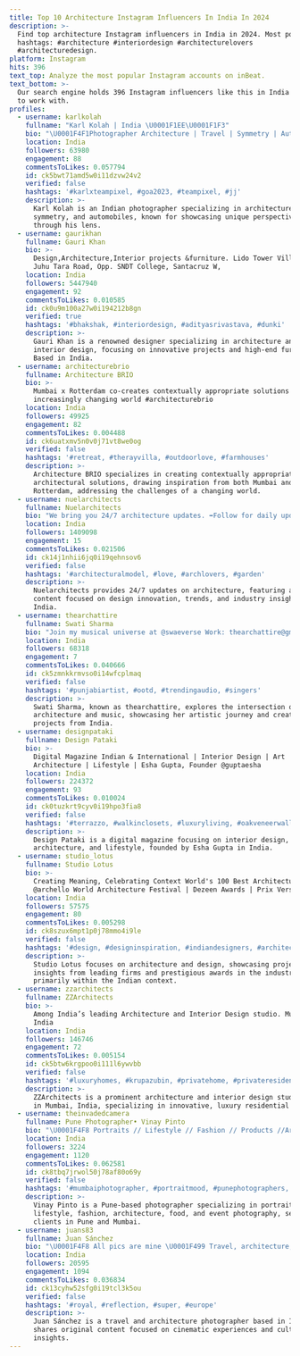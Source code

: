 ```yaml
---
title: Top 10 Architecture Instagram Influencers In India In 2024
description: >-
  Find top architecture Instagram influencers in India in 2024. Most popular
  hashtags: #architecture #interiordesign #architecturelovers
  #architecturedesign.
platform: Instagram
hits: 396
text_top: Analyze the most popular Instagram accounts on inBeat.
text_bottom: >-
  Our search engine holds 396 Instagram influencers like this in India for you
  to work with.
profiles:
  - username: karlkolah
    fullname: "Karl Kolah | India \U0001F1EE\U0001F1F3"
    bio: "\U0001F4F1Photographer Architecture | Travel | Symmetry | Automobiles | Member #TeamPixel @googlepixel Use #WhatKarlLoves to get featured"
    location: India
    followers: 63980
    engagement: 88
    commentsToLikes: 0.057794
    id: ck5bwt71amd5w0i11dzvw24v2
    verified: false
    hashtags: '#karlxteampixel, #goa2023, #teampixel, #jj'
    description: >-
      Karl Kolah is an Indian photographer specializing in architecture, travel,
      symmetry, and automobiles, known for showcasing unique perspectives
      through his lens.
  - username: gaurikhan
    fullname: Gauri Khan
    bio: >-
      Design,Architecture,Interior projects &furniture. Lido Tower Village Juhu,
      Juhu Tara Road, Opp. SNDT College, Santacruz W,
    location: India
    followers: 5447940
    engagement: 92
    commentsToLikes: 0.010585
    id: ck0u9m100a27w0i194212b8gn
    verified: true
    hashtags: '#bhakshak, #interiordesign, #adityasrivastava, #dunki'
    description: >-
      Gauri Khan is a renowned designer specializing in architecture and
      interior design, focusing on innovative projects and high-end furniture.
      Based in India.
  - username: architecturebrio
    fullname: Architecture BRIO
    bio: >-
      Mumbai x Rotterdam co-creates contextually appropriate solutions within an
      increasingly changing world #architecturebrio
    location: India
    followers: 49925
    engagement: 82
    commentsToLikes: 0.004488
    id: ck6uatxmv5n0v0j71vt8we0og
    verified: false
    hashtags: '#retreat, #therayvilla, #outdoorlove, #farmhouses'
    description: >-
      Architecture BRIO specializes in creating contextually appropriate
      architectural solutions, drawing inspiration from both Mumbai and
      Rotterdam, addressing the challenges of a changing world.
  - username: nuelarchitects
    fullname: Nuelarchitects
    bio: "We bring you 24/7 architecture updates. ➡️Follow for daily updates! \U0001F4E7 | DM For Ads & Promotions Auxiliary page @architecturediscuss"
    location: India
    followers: 1409098
    engagement: 15
    commentsToLikes: 0.021506
    id: ck14j1nhii6jq0i19qehnsov6
    verified: false
    hashtags: '#architecturalmodel, #love, #archlovers, #garden'
    description: >-
      Nuelarchitects provides 24/7 updates on architecture, featuring a range of
      content focused on design innovation, trends, and industry insights from
      India.
  - username: thearchattire
    fullname: Swati Sharma
    bio: "Join my musical universe at @swaeverse Work: thearchattire@gmail.com Architecture & Music \U0001FAA9\U0001F680\U0001F483\U0001F3FB\U0001F917"
    location: India
    followers: 68318
    engagement: 7
    commentsToLikes: 0.040666
    id: ck5zmnkkrmvso0i14wfcplmaq
    verified: false
    hashtags: '#punjabiartist, #ootd, #trendingaudio, #singers'
    description: >-
      Swati Sharma, known as thearchattire, explores the intersection of
      architecture and music, showcasing her artistic journey and creative
      projects from India.
  - username: designpataki
    fullname: Design Pataki
    bio: >-
      Digital Magazine Indian & International | Interior Design | Art |
      Architecture | Lifestyle | Esha Gupta, Founder @guptaesha
    location: India
    followers: 224372
    engagement: 93
    commentsToLikes: 0.010024
    id: ck0tuzkrt9cyv0i19hpo3fia8
    verified: false
    hashtags: '#terrazzo, #walkinclosets, #luxuryliving, #oakveneerwalls'
    description: >-
      Design Pataki is a digital magazine focusing on interior design, art,
      architecture, and lifestyle, founded by Esha Gupta in India.
  - username: studio_lotus
    fullname: Studio Lotus
    bio: >-
      Creating Meaning, Celebrating Context World's 100 Best Architecture Firms,
      @archello World Architecture Festival | Dezeen Awards | Prix Versailles
    location: India
    followers: 57575
    engagement: 80
    commentsToLikes: 0.005298
    id: ck8szux6mpt1p0j78mmo4i9le
    verified: false
    hashtags: '#design, #designinspiration, #indiandesigners, #architecturehunter'
    description: >-
      Studio Lotus focuses on architecture and design, showcasing projects and
      insights from leading firms and prestigious awards in the industry,
      primarily within the Indian context.
  - username: zzarchitects
    fullname: ZZArchitects
    bio: >-
      Among India’s leading Architecture and Interior Design studio. Mumbai
      India
    location: India
    followers: 146746
    engagement: 72
    commentsToLikes: 0.005154
    id: ck5btw6krgpoo0i111l6ywvbb
    verified: false
    hashtags: '#luxuryhomes, #krupazubin, #privatehome, #privateresidence'
    description: >-
      ZZArchitects is a prominent architecture and interior design studio based
      in Mumbai, India, specializing in innovative, luxury residential projects.
  - username: theinvadedcamera
    fullname: Pune Photographer• Vinay Pinto
    bio: "\U0001F4F8 Portraits // Lifestyle // Fashion // Products //Architecture-Interiors // Food //Events & Weddings \U0001F604 Dm / Call to get your Shoot done \U0001F4CD Pune-Mumbai"
    location: India
    followers: 3224
    engagement: 1120
    commentsToLikes: 0.062581
    id: ck8tbq7jrwol50j78af80o69y
    verified: false
    hashtags: '#mumbaiphotographer, #portraitmood, #punephotographers, #indianblogger'
    description: >-
      Vinay Pinto is a Pune-based photographer specializing in portraits,
      lifestyle, fashion, architecture, food, and event photography, serving
      clients in Pune and Mumbai.
  - username: juans83
    fullname: Juan Sánchez
    bio: "\U0001F4F8 All pics are mine \U0001F499 Travel, architecture, cinema \U0001F1EA\U0001F1F8 @ok_spain \U0001F170️dmin \U0001F1EB\U0001F1F7 @onlylyon \U0001F170️mbassador \U0001F4F7 Fujifilm X-T4 & X-T2 \U0001F91D DM / email collaboration"
    location: India
    followers: 20595
    engagement: 1094
    commentsToLikes: 0.036834
    id: ck13cyhw52sfg0i19tcl3k5ou
    verified: false
    hashtags: '#royal, #reflection, #super, #europe'
    description: >-
      Juan Sánchez is a travel and architecture photographer based in India. He
      shares original content focused on cinematic experiences and cultural
      insights.
---
```


